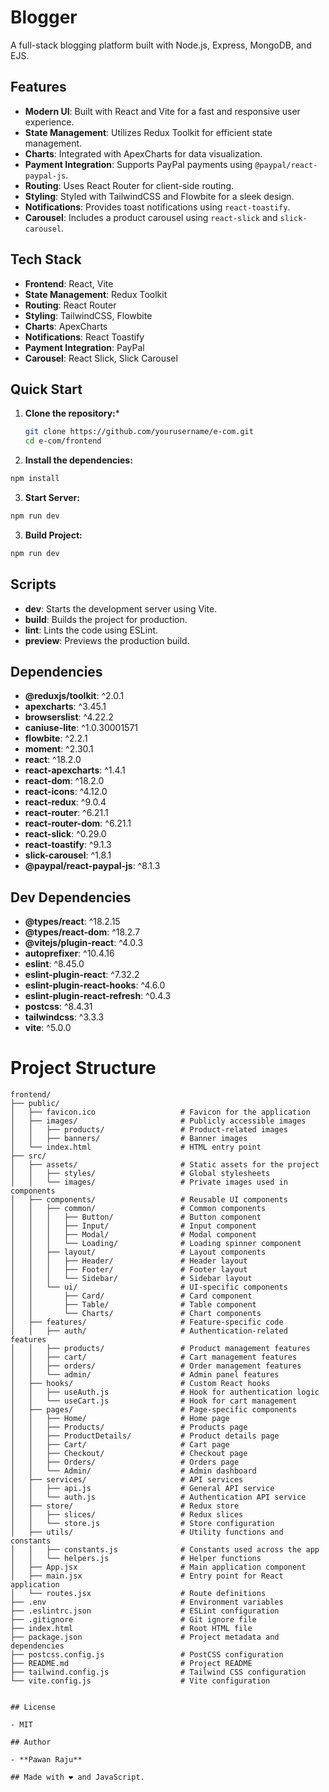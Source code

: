 # Blogger

A full-stack blogging platform built with Node.js, Express, MongoDB, and EJS.

## Features

- **Modern UI**: Built with React and Vite for a fast and responsive user experience.
- **State Management**: Utilizes Redux Toolkit for efficient state management.
- **Charts**: Integrated with ApexCharts for data visualization.
- **Payment Integration**: Supports PayPal payments using `@paypal/react-paypal-js`.
- **Routing**: Uses React Router for client-side routing.
- **Styling**: Styled with TailwindCSS and Flowbite for a sleek design.
- **Notifications**: Provides toast notifications using `react-toastify`.
- **Carousel**: Includes a product carousel using `react-slick` and `slick-carousel`.


## Tech Stack

- **Frontend**: React, Vite
- **State Management**: Redux Toolkit
- **Routing**: React Router
- **Styling**: TailwindCSS, Flowbite
- **Charts**: ApexCharts
- **Notifications**: React Toastify
- **Payment Integration**: PayPal
- **Carousel**: React Slick, Slick Carousel

## Quick Start

1. **Clone the repository:***
   ```bash
   git clone https://github.com/yourusername/e-com.git
   cd e-com/frontend
   ```
2. **Install the dependencies:**
```bash
npm install
```
3. **Start Server:**
```bash
npm run dev
```
3. **Build Project:**
```bash
npm run dev
```


## Scripts

- **dev**: Starts the development server using Vite.  
- **build**: Builds the project for production.  
- **lint**: Lints the code using ESLint.  
- **preview**: Previews the production build.  

## Dependencies

- **@reduxjs/toolkit**: ^2.0.1  
- **apexcharts**: ^3.45.1  
- **browserslist**: ^4.22.2  
- **caniuse-lite**: ^1.0.30001571  
- **flowbite**: ^2.2.1  
- **moment**: ^2.30.1  
- **react**: ^18.2.0  
- **react-apexcharts**: ^1.4.1  
- **react-dom**: ^18.2.0  
- **react-icons**: ^4.12.0  
- **react-redux**: ^9.0.4  
- **react-router**: ^6.21.1  
- **react-router-dom**: ^6.21.1  
- **react-slick**: ^0.29.0  
- **react-toastify**: ^9.1.3  
- **slick-carousel**: ^1.8.1  
- **@paypal/react-paypal-js**: ^8.1.3
## Dev Dependencies

- **@types/react**: ^18.2.15  
- **@types/react-dom**: ^18.2.7  
- **@vitejs/plugin-react**: ^4.0.3  
- **autoprefixer**: ^10.4.16  
- **eslint**: ^8.45.0  
- **eslint-plugin-react**: ^7.32.2  
- **eslint-plugin-react-hooks**: ^4.6.0  
- **eslint-plugin-react-refresh**: ^0.4.3  
- **postcss**: ^8.4.31  
- **tailwindcss**: ^3.3.3  
- **vite**: ^5.0.0  

# Project Structure

```plaintext
frontend/
├── public/
│   ├── favicon.ico                   # Favicon for the application
│   ├── images/                       # Publicly accessible images
│   │   ├── products/                 # Product-related images
│   │   ├── banners/                  # Banner images
│   └── index.html                    # HTML entry point
├── src/
│   ├── assets/                       # Static assets for the project
│   │   ├── styles/                   # Global stylesheets
│   │   └── images/                   # Private images used in components
│   ├── components/                   # Reusable UI components
│   │   ├── common/                   # Common components
│   │   │   ├── Button/               # Button component
│   │   │   ├── Input/                # Input component
│   │   │   ├── Modal/                # Modal component
│   │   │   └── Loading/              # Loading spinner component
│   │   ├── layout/                   # Layout components
│   │   │   ├── Header/               # Header layout
│   │   │   ├── Footer/               # Footer layout
│   │   │   └── Sidebar/              # Sidebar layout
│   │   └── ui/                       # UI-specific components
│   │       ├── Card/                 # Card component
│   │       ├── Table/                # Table component
│   │       └── Charts/               # Chart components
│   ├── features/                     # Feature-specific code
│   │   ├── auth/                     # Authentication-related features
│   │   ├── products/                 # Product management features
│   │   ├── cart/                     # Cart management features
│   │   ├── orders/                   # Order management features
│   │   └── admin/                    # Admin panel features
│   ├── hooks/                        # Custom React hooks
│   │   ├── useAuth.js                # Hook for authentication logic
│   │   └── useCart.js                # Hook for cart management
│   ├── pages/                        # Page-specific components
│   │   ├── Home/                     # Home page
│   │   ├── Products/                 # Products page
│   │   ├── ProductDetails/           # Product details page
│   │   ├── Cart/                     # Cart page
│   │   ├── Checkout/                 # Checkout page
│   │   ├── Orders/                   # Orders page
│   │   └── Admin/                    # Admin dashboard
│   ├── services/                     # API services
│   │   ├── api.js                    # General API service
│   │   └── auth.js                   # Authentication API service
│   ├── store/                        # Redux store
│   │   ├── slices/                   # Redux slices
│   │   └── store.js                  # Store configuration
│   ├── utils/                        # Utility functions and constants
│   │   ├── constants.js              # Constants used across the app
│   │   └── helpers.js                # Helper functions
│   ├── App.jsx                       # Main application component
│   ├── main.jsx                      # Entry point for React application
│   └── routes.jsx                    # Route definitions
├── .env                              # Environment variables
├── .eslintrc.json                    # ESLint configuration
├── .gitignore                        # Git ignore file
├── index.html                        # Root HTML file
├── package.json                      # Project metadata and dependencies
├── postcss.config.js                 # PostCSS configuration
├── README.md                         # Project README
├── tailwind.config.js                # Tailwind CSS configuration
└── vite.config.js                    # Vite configuration


## License

- MIT  

## Author

- **Pawan Raju**  

## Made with ❤️ and JavaScript.

